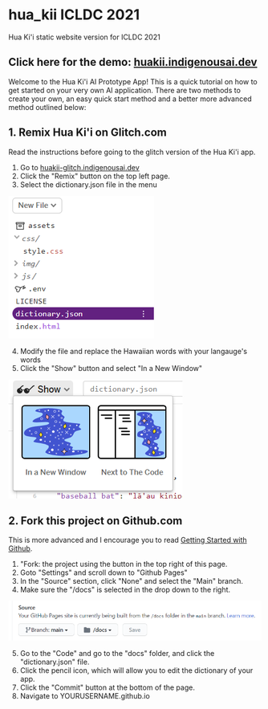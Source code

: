 # hua_kii ICLDC 2021
Hua Ki'i static website version for ICLDC 2021

## Click here for the demo: [huakii.indigenousai.dev](https://huakii.indigenousai.dev)

Welcome to the Hua Ki'i AI Prototype App! This is a quick tutorial on how to get started on your very own AI application. There are two methods to create your own, an easy quick start method and a better more advanced method outlined below:

## 1. Remix Hua Ki'i on Glitch.com

Read the instructions before going to the glitch version of the Hua Ki'i app.

1. Go to [huakii-glitch.indigenousai.dev](https://huakii-glitch.indigenousai.dev)
2. Click the "Remix" button on the top left page. 
3. Select the dictionary.json file in the menu

![dictionary file](docs/img/dictionary_edit.PNG?raw=true)

4. Modify the file and replace the Hawaiian words with your langauge's words
5. Click the "Show" button and select "In a New Window"

![Show In a New Window](docs/img/show_project.PNG?raw=true)

## 2. Fork this project on Github.com

This is more advanced and I encourage you to read [Getting Started with Github](https://docs.github.com/en/github/getting-started-with-github).

1. "Fork: the project using the button in the top right of this page.
2. Goto "Settings" and scroll down to "Github Pages"
3. In the "Source" section, click "None" and select the "Main" branch.
4. Make sure the "/docs" is selected in the drop down to the right.

![Github page settings](docs/img/Github_page.PNG?raw=true)

5. Go to the "Code" and go to the "docs" folder, and click the "dictionary.json" file.
6. Click the pencil icon, which will allow you to edit the dictionary of your app.
7. Click the "Commit" button at the bottom of the page.
5. Navigate to YOURUSERNAME.github.io



